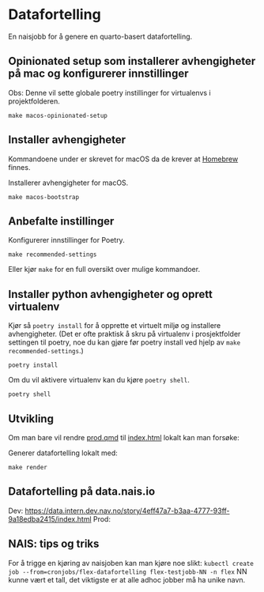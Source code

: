 # Datafortelling

En naisjobb for å genere en quarto-basert datafortelling.


## Opinionated setup som installerer avhengigheter på mac og konfigurerer innstillinger
Obs: Denne vil sette globale poetry instillinger for virtualenvs i projektfolderen.
```shell
make macos-opinionated-setup
```

## Installer avhengigheter

Kommandoene under er skrevet for macOS da de krever at [Homebrew](https://brew.sh/) finnes.

Installerer avhengigheter for macOS.
```shell
make macos-bootstrap
```

## Anbefalte instillinger

Konfigurerer innstillinger for Poetry.

```shell
make recommended-settings
```

Eller kjør `make` for en full oversikt over mulige kommandoer.

## Installer python avhengigheter og oprett virtualenv
Kjør så `poetry install` for å opprette et virtuelt miljø og installere avhengigheter. (Det er ofte praktisk å skru på virtualenv i prosjektfolder settingen til poetry, noe du kan gjøre før poetry install ved hjelp av `make recommended-settings`.)

```shell
poetry install
```
Om du vil aktivere virtualenv kan du kjøre `poetry shell`.
```shell
poetry shell
```


## Utvikling

Om man bare vil rendre [prod.qmd](index.qmd) til [index.html](index.html) lokalt kan man forsøke:

Generer datafortelling lokalt med:

```shell
make render
```

## Datafortelling på data.nais.io
Dev: https://data.intern.dev.nav.no/story/4eff47a7-b3aa-4777-93ff-9a18edba2415/index.html
Prod: 


## NAIS: tips og triks

For å trigge en kjøring av naisjoben kan man kjøre noe slikt: `kubectl create job --from=cronjobs/flex-datafortelling flex-testjobb-NN -n flex` NN kunne vært et tall, det viktigste er at alle adhoc jobber må ha unike navn.
